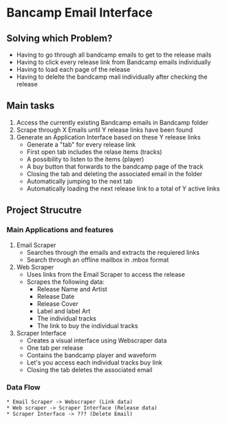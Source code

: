 # Bancamp Email Interface 

## Solving which Problem?

* Having to go through all bandcamp emails to get to the release mails
* Having to click every release link from Bandcamp emails individually
* Having to load each page of the release
* Having to delelte the bandcamp mail individually after checking the release

## Main tasks

1. Access the currently existing Bandcamp emails in Bandcamp folder
2. Scrape through X Emails until Y release links have been found
3. Generate an Application Interface based on these Y release links
    * Generate a "tab" for every release link
    * First open tab includes the relase items (tracks)
    * A possibility to listen to the items (player)
    * A buy button that forwards to the bandcamp page of the track
    * Closing the tab and deleting the associated email in the folder
    * Automatically jumping to the next tab
    * Automatically loading the next release link to a total of Y active links

## Project Strucutre

### Main Applications and features

1. Email Scraper
    * Searches through the emails and extracts the requiered links
    * Search through an offline mailbox in .mbox format
2. Web Scraper
    * Uses links from the Email Scraper to access the release
    * Scrapes the following data:
        * Release Name and Artist
        * Release Date
        * Release Cover
        * Label and label Art
        * The individual tracks
        * The link to buy the individual tracks
3. Scraper Interface
    * Creates a visual interface using Webscraper data
    * One tab per release
    * Contains the bandcamp player and waveform
    * Let's you access each individual tracks buy link
    * Closing the tab deletes the associated email

### Data Flow

```
* Email Scraper -> Webscraper (Link data)
* Web scraper -> Scraper Interface (Release data)
* Scraper Interface -> ??? (Delete Email)
```
